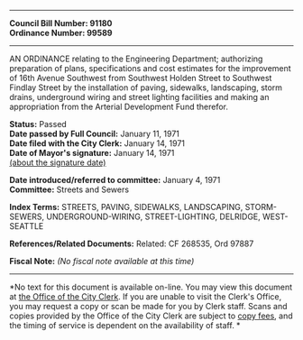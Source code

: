* * * * *  
  
**Council Bill Number: [](#h0)[](#h2)91180**   
**Ordinance Number: 99589**  
  
* * * * *  
  
AN ORDINANCE relating to the Engineering Department; authorizing preparation of plans, specifications and cost estimates for the improvement of 16th Avenue Southwest from Southwest Holden Street to Southwest Findlay Street by the installation of paving, sidewalks, landscaping, storm drains, underground wiring and street lighting facilities and making an appropriation from the Arterial Development Fund therefor.  
  
**Status:** Passed   
**Date passed by Full Council:** January 11, 1971   
**Date filed with the City Clerk:** January 14, 1971   
**Date of Mayor's signature:** January 14, 1971   
[(about the signature date)](/~public/approvaldate.htm)   
  
  
**Date introduced/referred to committee:** January 4, 1971   
**Committee:** Streets and Sewers   
  
**Index Terms:** STREETS, PAVING, SIDEWALKS, LANDSCAPING, STORM-SEWERS, UNDERGROUND-WIRING, STREET-LIGHTING, DELRIDGE, WEST-SEATTLE  
  
**References/Related Documents:** Related: CF 268535, Ord 97887  
  
**Fiscal Note:** *(No fiscal note available at this time)*  
  
* * * * *  
  
*No text for this document is available on-line. You may view this document at [the Office of the City Clerk](http://www.seattle.gov/leg/clerk/contactUs.htm). If you are unable to visit the Clerk's Office, you may request a copy or scan be made for you by Clerk staff. Scans and copies provided by the Office of the City Clerk are subject to [copy fees](http://clerk.seattle.gov/~public/clerkfees.htm), and the timing of service is dependent on the availability of staff. *  
  
  
